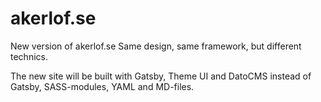 # akerlof.se

New version of akerlof.se
Same design, same framework, but different technics.

The new site will be built with Gatsby, Theme UI and DatoCMS
instead of Gatsby, SASS-modules, YAML and MD-files.